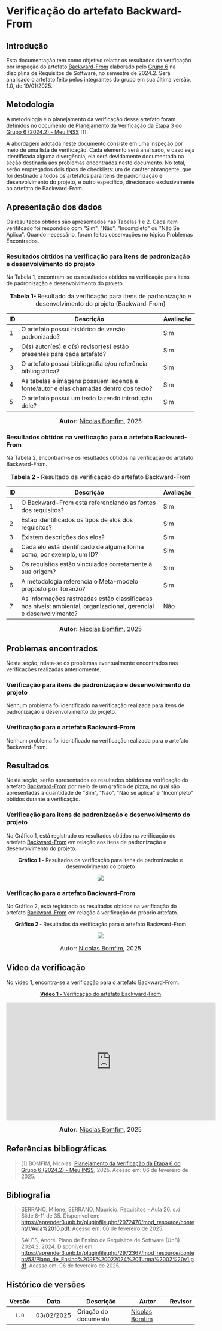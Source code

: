 # Verificação do artefato Backward-From

## Introdução

Esta documentação tem como objetivo relatar os resultados da verificação por inspeção do artefato [Backward-From](https://requisitos-de-software.github.io/2024.2-MeuINSS/rastreabilidade/backward-from/) elaborado pelo [Grupo 6](https://requisitos-de-software.github.io/2024.2-MeuINSS/) na disciplina de Requisitos de Software, no semestre de 2024.2. Será analisado o artefato feito pelos integrantes do grupo em sua última versão, 1.0, de 19/01/2025.

## Metodologia

A metodologia e o planejamento da verificação desse artefato foram definidos no documento de [Planejamento da Verificação da Etapa 3 do Grupo 6 (2024.2) - Meu INSS](https://requisitos-de-software.github.io/2024.2-MeuINSS/verificacao/entrega6/planejamento/) [1].

A abordagem adotada neste documento consiste em uma inspeção por meio de uma lista de verificação. Cada elemento será analisado, e caso seja identificada alguma divergência, ela será devidamente documentada na seção destinada aos problemas encontrados neste documento. No total, serão empregados dois tipos de checklists: um de caráter abrangente, que foi destinado a todos os artefatos para itens de padronização e desenvolvimento do projeto, e outro específico, direcionado exclusivamente ao artefato de Backward-From.

## Apresentação dos dados

Os resultados obtidos são apresentados nas Tabelas 1 e 2. Cada item verififcado foi respondido com "Sim", "Não", "Incompleto" ou "Não Se Aplica". Quando necessário, foram feitas observações no tópico Problemas Encontrados. 

### Resultados obtidos na verificação para itens de padronização e desenvolvimento do projeto

Na Tabela 1, encontram-se os resultados obtidos na verificação para itens de padronização e desenvolvimento do projeto.

<div align="center">
<font size="3"><p style="text-align: center"><b>Tabela 1- </b> Resultado da verificação para itens de padronização e desenvolvimento do projeto (Backward-From)</p></font>

<table>
  <thead>
    <tr>
      <th>ID</th>
      <th>Descrição</th>
      <th>Avaliação</th>
    </tr>
  </thead>
  <tbody>
   <tr>
      <td>1</td>
      <td>O artefato possui histórico de versão padronizado?</td>
      <td>Sim</td>
    </tr>
    <tr>
      <td>2</td>
      <td>O(s) autor(es) e o(s) revisor(es) estão presentes para cada artefato?</td>
      <td>Sim</td>
    </tr>
    <tr>
      <td>3</td>
      <td>O artefato possui bibliografia e/ou referência bibliográfica?</td>
      <td>Sim</td>
    </tr>
    <tr>
      <td>4</td>
      <td>As tabelas e imagens possuem legenda e fonte/autor e elas chamadas dentro dos texto?</td>
      <td>Sim</td>
    </tr>
    <tr>
      <td>5</td>
      <td>O artefato possui um texto fazendo introdução dele?</td>
      <td>Sim</td>
    </tr>
  </tbody>
</table>

<font size="3"><p style="text-align: center"><b>Autor:</b> <a href="https://github.com/nickgehjk">Nicolas Bomfim</a>, 2025</p></font>
</div>

### Resultados obtidos na verificação para o artefato Backward-From

Na Tabela 2, encontram-se os resultados obtidos na verificação do artefato Backward-From.

<div align="center">
<font size="3"><p style="text-align: center"><b>Tabela 2 - </b> Resultado da verificação do artefato Backward-From </p></font>

<table>
 <thead>
    <tr>
      <th>ID</th>
      <th>Descrição</th>
      <th>Avaliação</th>
    </tr>
  </thead>
  <tbody>
    <tr>
      <td>1</td>
      <td>O Backward-From está referenciando as fontes dos requisitos?</td>
      <td>Sim</td>
    </tr>
    <tr>
      <td>2</td>
      <td>Estão identificados os tipos de elos dos requisitos?</td>
      <td>Sim</td>
    </tr>
    <tr>
      <td>3</td>
      <td>Existem descrições dos elos?</td>
      <td>Sim</td>
    </tr>
    <tr>
      <td>4</td>
      <td>Cada elo está identificado de alguma forma como, por exemplo, um ID?</td>
      <td>Sim</td>
    </tr>
    <tr>
      <td>5</td>
      <td>Os requisitos estão vinculados corretamente à sua origem?</td>
      <td>Sim</td>
    </tr>
    <tr>
      <td>6</td>
      <td>A metodologia referencia o Meta-modelo proposto por Toranzo?</td>
      <td>Sim</td>
    </tr>
    <tr>
      <td>7</td>
      <td>As informações rastreadas estão classificadas nos níveis: ambiental, organizacional, gerencial e desenvolvimento?</td>
      <td>Não</td>
    </tr>
  </tbody>
</table>

<font size="3"><p style="text-align: center"><b>Autor:</b> <a href="https://github.com/nickgehjk">Nicolas Bomfim</a>, 2025</p></font>
</div>


## Problemas encontrados

Nesta seção, relata-se os problemas eventualmente encontrados nas verificações realizadas anteriormente.

### Verificação para itens de padronização e desenvolvimento do projeto

Nenhum problema foi identificado na verificação realizada para itens de padronização e desenvolvimento do projeto.

### Verificação para o artefato Backward-From

Nenhum problema foi identificado na verificação realizada para o artefato Backward-From. 

## Resultados

Nesta seção, serão apresentados os resultados obtidos na verificação do artefato [Backward-From](https://requisitos-de-software.github.io/2024.2-MeuINSS/rastreabilidade/backward-from/) por meio de um gráfico de pizza, no qual são apresentadas a quantidade de "Sim", "Não", "Não se aplica" e "Incompleto" obtidos durante a verificação.

### Verificação para itens de padronização e desenvolvimento do projeto

No Gráfico 1, está registrado os resultados obtidos na verificação do artefato [Backward-From](https://requisitos-de-software.github.io/2024.2-MeuINSS/rastreabilidade/backward-from/) em relação aos itens de padronização e desenvolvimento do projeto.

<div align="center">
  <p><b>Gráfico 1 - </b> Resultados da verificação para itens de padronização e desenvolvimento do projeto</p>

   <img src="../imagens/sim.jpg">
    </div>


### Verificação para o artefato Backward-From

No Gráfico 2, está registrado os resultados obtidos na verificação do artefato [Backward-From](https://requisitos-de-software.github.io/2024.2-MeuINSS/rastreabilidade/backward-from/) em relação à verificação do próprio artefato.

<div align="center">
  <p><b>Gráfico 2 - </b> Resultados da verificação para o artefato Backward-From
</p>
    <img src="../imagens/sim.jpg">
    <font size="3"><p style="text-align: center">Autor: <a href="https://github.com/nickgehjk">Nicolas Bomfim</a>, 2025</p></font>

</div>

## Vídeo da verificação

No vídeo 1, encontra-se a verificação para o artefato Backward-From.

<div align="center">

<p style="text-align: center"><a href="https://youtu.be/cYVt9JxDhmo" target="blanket"><b>Vídeo 1 - </b> Verificação do artefato Backward-From</a></p>

<iframe width="560" height="315" src="https://youtu.be/cYVt9JxDhmo" title="YouTube video player" frameborder="0" allow="accelerometer; autoplay; clipboard-write; encrypted-media; gyroscope; picture-in-picture; web-share" referrerpolicy="strict-origin-when-cross-origin" allowfullscreen></iframe>

<font size="3"><p style="text-align: center"><b>Autor:</b> <a href="https://github.com/nickgehjk">Nicolas Bomfim</a>, 2025</p></font>
</div>

## Referências bibliográficas

> [1] BOMFIM, Nicolas. [Planejamento da Verificação da Etapa 6 do Grupo 6 (2024.2) - Meu INSS](https://requisitos-de-software.github.io/2024.2-MeuINSS/verificacao/entrega6/planejamento/), 2025. Acesso em: 06 de fevereiro de 2025.

## Bibliografia

> SERRANO, Milene; SERRANO, Maurício. Requisitos - Aula 26. s.d. Slide 8-11 de 35. Disponível em: <https://aprender3.unb.br/pluginfile.php/2972470/mod_resource/content/1/Aula%2010.pdf>. Acesso em:  06 de fevereiro de 2025.

> SALES, André. Plano de Ensino de Requisitos de Software (UnB) 2024.2. 2024. Disponível em: <https://aprender3.unb.br/pluginfile.php/2972367/mod_resource/content/53/Plano_de_Ensino%20RE%20022024%20Turma%2002%20v1.pdf>. Acesso em: 06 de fevereiro de 2025.


## Histórico de versões

| Versão | Data   | Descrição     | Autor     |  Revisor        |
| :----: | ------ | ------------- | --------- | :-------------: |
| `1.0`  | 03/02/2025 | Criação do documento  | [Nicolas Bomfim](https://github.com/nickgehjk) | []() |